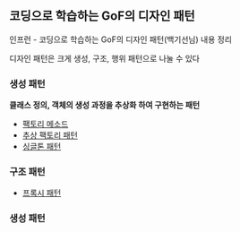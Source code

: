 ## 코딩으로 학습하는 GoF의 디자인 패턴
인프런 - 코딩으로 학습하는 GoF의 디자인 패턴(백기선님) 내용 정리

디자인 패턴은 크게 생성, 구조, 행위 패턴으로 나눌 수 있다

### 생성 패턴
**클래스 정의, 객체의 생성 과정을 추상화 하여 구현하는 패턴**

- [팩토리 메소드](./factorymethod/FactoryMethod.md)
- [추상 팩토리 패턴](./abstractFactory/AbstractFactory.md)
- [싱글톤 패턴](./singleton/Singleton.md)
### 구조 패턴 
- [프록시 패턴](./proxy/Proxy.md)
### 생성 패턴